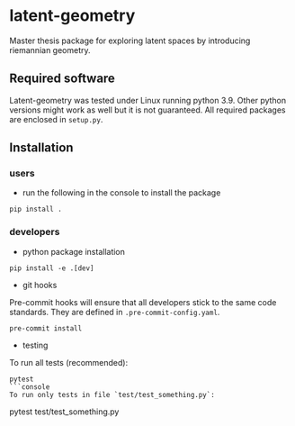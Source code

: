 # latent-geometry
Master thesis package for exploring latent spaces by introducing riemannian geometry.

## Required software

Latent-geometry was tested under Linux running python 3.9. Other python versions might work as well but it is not guaranteed. All required packages are enclosed in `setup.py`.

## Installation
### users
- run the following in the console to install the package
```console
pip install .
```
### developers
- python package installation
```console
pip install -e .[dev]
```
- git hooks

Pre-commit hooks will ensure that all developers stick to the same code standards. They are defined in `.pre-commit-config.yaml`.
```console
pre-commit install
```

- testing

To run all tests (recommended):
```console
pytest
```console
To run only tests in file `test/test_something.py`:
```
pytest test/test_something.py
```
